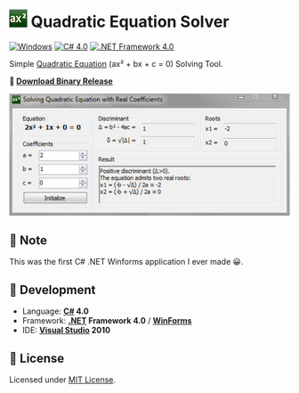 # ![Icon](./icon.png?raw=true) Quadratic Equation Solver

[![Windows](https://img.shields.io/badge/Windows-blue?logo=windows)](https://github.com/topics/windows)
[![C# 4.0](https://img.shields.io/badge/C%23-4.0-blue?logo=c-sharp)](https://github.com/topics/csharp)
[![.NET Framework 4.0](https://img.shields.io/badge/.NET%20Framework-4.0-blue?logo=dot-net)](https://github.com/topics/dotnet)

Simple [Quadratic Equation](https://en.wikipedia.org/wiki/Quadratic_equation "Read about Quadratic Equation on Wikipedia") (ax² + bx + c = 0) Solving Tool.

**:floppy_disk: [Download Binary Release](./Quadratic%20Equation%20Solver/bin/Release/QuadraticEquationSolver.exe?raw=true)**

![Screenshot](./screenshot.jpg?raw=true)

## :memo: Note
This was the first C# .NET Winforms application I ever made :grinning:.

## :rocket: Development
- Language: **[C#](https://github.com/dotnet/csharplang) 4.0**
- Framework: **[.NET](https://github.com/dotnet) Framework 4.0** / **[WinForms](https://github.com/dotnet/winforms)**
- IDE: **[Visual Studio](https://github.com/microsoft) 2010**

## :page_facing_up: License
Licensed under [MIT License](./LICENSE).